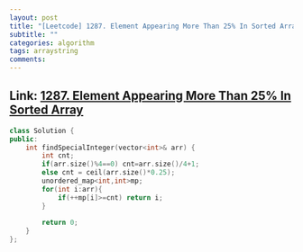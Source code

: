 ```yaml
---
layout: post
title: "[Leetcode] 1287. Element Appearing More Than 25% In Sorted Array"
subtitle: ""
categories: algorithm
tags: arraystring
comments:
---
```


## Link: [1287. Element Appearing More Than 25% In Sorted Array](https://leetcode.com/problems/element-appearing-more-than-25%-in-sorted-array/)

```cpp
class Solution {
public:
    int findSpecialInteger(vector<int>& arr) {
        int cnt;
        if(arr.size()%4==0) cnt=arr.size()/4+1;
        else cnt = ceil(arr.size()*0.25);
        unordered_map<int,int>mp;
        for(int i:arr){
            if(++mp[i]>=cnt) return i;
        }
        
        return 0;
    }
};
```
